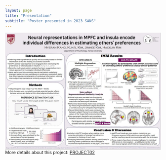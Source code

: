 ```yaml
---
layout: page
title: "Presentation"
subtitle: "Poster presented in 2023 SANS"
---
```

<center><img src="/photo/Poster_SANS2023.JPG" width=1000 align="center"/></center>
More details about this project: <a href="../pages/project02.md">PROJECT02</a>
